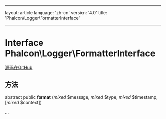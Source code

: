 * * *

layout: article language: 'zh-cn' version: '4.0' title: 'Phalcon\Logger\FormatterInterface'

* * *

# Interface **Phalcon\Logger\FormatterInterface**

<a href="https://github.com/phalcon/cphalcon/tree/v4.0.0/phalcon/logger/formatterinterface.zep" class="btn btn-default btn-sm">源码在GitHub</a>

## 方法

abstract public **format** (*mixed* $message, *mixed* $type, *mixed* $timestamp, [*mixed* $context])

...